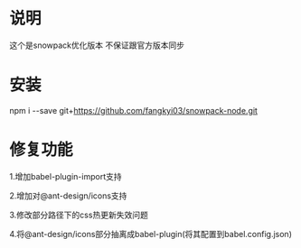 # 说明
这个是snowpack优化版本 不保证跟官方版本同步

# 安装
npm i --save git+https://github.com/fangkyi03/snowpack-node.git

# 修复功能
1.增加babel-plugin-import支持

2.增加对@ant-design/icons支持

3.修改部分路径下的css热更新失效问题

4.将@ant-design/icons部分抽离成babel-plugin(将其配置到babel.config.json)
